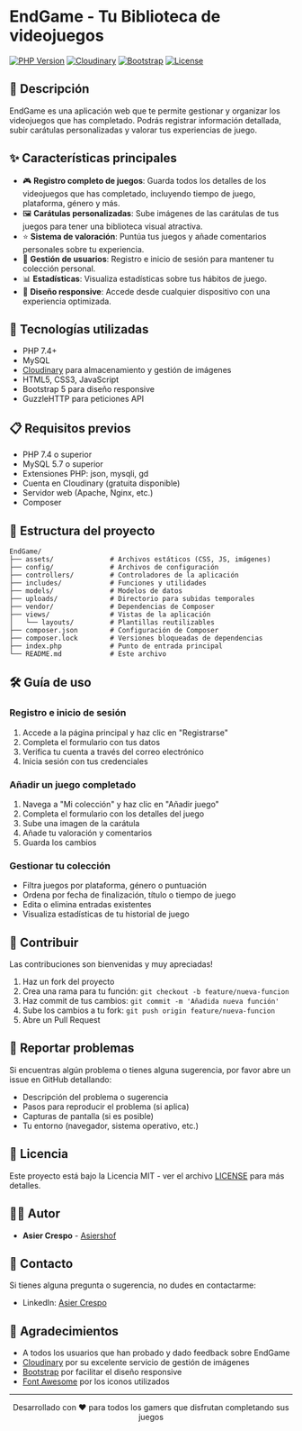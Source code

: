 # EndGame - Tu Biblioteca de videojuegos

[![PHP Version](https://img.shields.io/badge/PHP-7.4%2B-blue.svg)](https://www.php.net/)
[![Cloudinary](https://img.shields.io/badge/Cloudinary-2.14.0-orange.svg)](https://cloudinary.com/)
[![Bootstrap](https://img.shields.io/badge/Bootstrap-5.3-purple.svg)](https://getbootstrap.com/)
[![License](https://img.shields.io/badge/License-MIT-green.svg)](LICENSE)

## 📝 Descripción

EndGame es una aplicación web que te permite gestionar y organizar los videojuegos que has completado. Podrás registrar información detallada, subir carátulas personalizadas y valorar tus experiencias de juego.

## ✨ Características principales

- 🎮 **Registro completo de juegos**: Guarda todos los detalles de los videojuegos que has completado, incluyendo tiempo de juego, plataforma, género y más.
- 🖼️ **Carátulas personalizadas**: Sube imágenes de las carátulas de tus juegos para tener una biblioteca visual atractiva.
- ⭐ **Sistema de valoración**: Puntúa tus juegos y añade comentarios personales sobre tu experiencia.
- 👤 **Gestión de usuarios**: Registro e inicio de sesión para mantener tu colección personal.
- 📊 **Estadísticas**: Visualiza estadísticas sobre tus hábitos de juego.
- 📱 **Diseño responsive**: Accede desde cualquier dispositivo con una experiencia optimizada.

## 🚀 Tecnologías utilizadas

- PHP 7.4+
- MySQL
- [Cloudinary](https://cloudinary.com/) para almacenamiento y gestión de imágenes
- HTML5, CSS3, JavaScript
- Bootstrap 5 para diseño responsive
- GuzzleHTTP para peticiones API

## 📋 Requisitos previos

- PHP 7.4 o superior
- MySQL 5.7 o superior
- Extensiones PHP: json, mysqli, gd
- Cuenta en Cloudinary (gratuita disponible)
- Servidor web (Apache, Nginx, etc.)
- Composer


## 📁 Estructura del proyecto

```
EndGame/
├── assets/              # Archivos estáticos (CSS, JS, imágenes)
├── config/              # Archivos de configuración
├── controllers/         # Controladores de la aplicación
├── includes/            # Funciones y utilidades
├── models/              # Modelos de datos
├── uploads/             # Directorio para subidas temporales
├── vendor/              # Dependencias de Composer
├── views/               # Vistas de la aplicación
│   └── layouts/         # Plantillas reutilizables
├── composer.json        # Configuración de Composer
├── composer.lock        # Versiones bloqueadas de dependencias
├── index.php            # Punto de entrada principal
└── README.md            # Este archivo
```

## 🛠️ Guía de uso

### Registro e inicio de sesión

1. Accede a la página principal y haz clic en "Registrarse"
2. Completa el formulario con tus datos
3. Verifica tu cuenta a través del correo electrónico
4. Inicia sesión con tus credenciales

### Añadir un juego completado

1. Navega a "Mi colección" y haz clic en "Añadir juego"
2. Completa el formulario con los detalles del juego
3. Sube una imagen de la carátula
4. Añade tu valoración y comentarios
5. Guarda los cambios

### Gestionar tu colección

- Filtra juegos por plataforma, género o puntuación
- Ordena por fecha de finalización, título o tiempo de juego
- Edita o elimina entradas existentes
- Visualiza estadísticas de tu historial de juego

## 🤝 Contribuir

Las contribuciones son bienvenidas y muy apreciadas!

1. Haz un fork del proyecto
2. Crea una rama para tu función: `git checkout -b feature/nueva-funcion`
3. Haz commit de tus cambios: `git commit -m 'Añadida nueva función'`
4. Sube los cambios a tu fork: `git push origin feature/nueva-funcion`
5. Abre un Pull Request

## 🐛 Reportar problemas

Si encuentras algún problema o tienes alguna sugerencia, por favor abre un issue en GitHub detallando:

- Descripción del problema o sugerencia
- Pasos para reproducir el problema (si aplica)
- Capturas de pantalla (si es posible)
- Tu entorno (navegador, sistema operativo, etc.)

## 📄 Licencia

Este proyecto está bajo la Licencia MIT - ver el archivo [LICENSE](LICENSE) para más detalles.

## 👨‍💻 Autor

- **Asier Crespo** - [Asiershof](https://github.com/Asiershof)

## 📧 Contacto

Si tienes alguna pregunta o sugerencia, no dudes en contactarme:

- LinkedIn: [Asier Crespo](https://www.linkedin.com/in/asiercrespotrapote/)

## 🙏 Agradecimientos

- A todos los usuarios que han probado y dado feedback sobre EndGame
- [Cloudinary](https://cloudinary.com/) por su excelente servicio de gestión de imágenes
- [Bootstrap](https://getbootstrap.com/) por facilitar el diseño responsive
- [Font Awesome](https://fontawesome.com/) por los iconos utilizados

---

<p align="center">
  Desarrollado con ❤️ para todos los gamers que disfrutan completando sus juegos
</p>